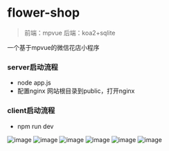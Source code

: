 # flower-shop

>前端：mpvue 后端：koa2+sqlite

一个基于mpvue的微信花店小程序


### server启动流程
- node app.js
- 配置nginx 网站根目录到public，打开nginx

### client启动流程
- npm run dev


![image](https://upload-images.jianshu.io/upload_images/14069474-26890960923aad67.png)
![image](https://upload-images.jianshu.io/upload_images/14069474-169c6d9554edf474.png)
![image](https://upload-images.jianshu.io/upload_images/14069474-21f44de278f68d42.png)
![image](https://upload-images.jianshu.io/upload_images/14069474-5c73817c15bc469d.png)
![image](https://upload-images.jianshu.io/upload_images/14069474-abf91c01a3cfbd78.png)
![image](https://upload-images.jianshu.io/upload_images/14069474-936ab51a8d8fa153.png)
